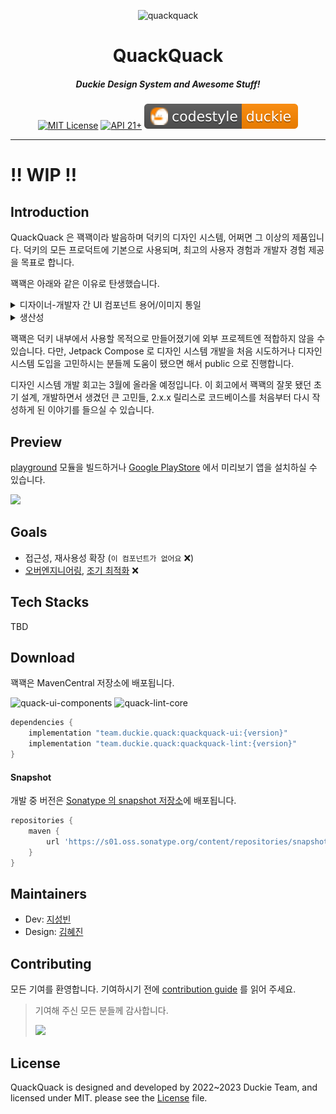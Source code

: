 <p align="center">
  <img src="https://raw.githubusercontent.com/duckie-team/quack-quack-android/2.x.x/assets/logo-icon.svg" width="25%" alt="quackquack" />
</p>
<h1 align="center">QuackQuack</h1>
<h5 align="center">Duckie Design System and Awesome Stuff!</h5>
<p align="center">
  <a href="LICENSE"><img alt="MIT License" src="https://img.shields.io/badge/License-MIT-blue"/></a>
  <a href="https://developer.android.com/about/versions/lollipop"><img alt="API 21+" src="https://img.shields.io/badge/API-21%2B-brightgreen.svg"/></a>
  <img alt="codestyle" src="https://raw.githubusercontent.com/duckie-team/duckie-android/develop/assets/badge/codestyle-duckie.svg"/>
  <!-- <img alt="coverage" src="https://test.duckie.team/badge/quackquack/coverage.svg"/> -->
</p>

---

# ‼️ WIP ‼️

## Introduction

QuackQuack 은 꽥꽥이라 발음하며 덕키의 디자인 시스템, 어쩌면 그 이상의 제품입니다. 덕키의 모든 프로덕트에 기본으로 사용되며, 최고의 사용자 경험과 개발자 경험 제공을 목표로 합니다.

꽥꽥은 아래와 같은 이유로 탄생했습니다.

<details>
<summary>디자이너-개발자 간 UI 컴포넌트 용어/이미지 통일</summary>
  <br/>
  디자이너는 컴포넌트를 디자인하면서 붙이는 레이블에 익숙하지만 개발자는 해당 레이블에 익숙하지 않을 수 있습니다. 또한 컴포넌트의 디자인 맥락이 머릿속에 있는데 개발자는 그렇지 않을 수 있습니다. 이러한 상황이 지속되면 디자이너와 개발자 간 소통이 어려워질 수 있습니다. 이를 예방하기 위해 덕키 디자인에 사용되는 컴포넌트를 시스템화하여 모두가 동일한 용어와 이미지를 연상할 수 있게 합니다. 또한 모르는 컴포넌트가 나왔을 때도 쉽게 찾아볼 수 있도록 합니다.
</details>

<details>
<summary>생산성</summary>
  <br/>
  디자인을 시스템화하여 개발하면 다음과 같은 이점을 기대할 수 있습니다.
  <br/><br/>
  • 구현이 완료된 컴포넌트와 그렇지 않은 컴포넌트가 명확하게 구분되어 하나의 컴포넌트를 중복 개발하는 일이 없어짐
  <br/>
  • 동일한 컴포넌트인데 개발자의 실수로 세부 디자인에 오차가 생길 일이 없어짐
  <br/>
  • 디자인 시스템 피쳐를 별도로 가져가면 프로덕트 피쳐 개발자가 하나의 주제에만 집중할 수 있음 (디자인에 변경이 생겼을 때 직접 UI 코드베이스를 건들 필요가 없고, 오직 비즈니스 로직에만 집중할 수 있음)
</details>

꽥꽥은 덕키 내부에서 사용할 목적으로 만들어졌기에 외부 프로젝트엔 적합하지 않을 수 있습니다. 다만, Jetpack Compose 로 디자인 시스템 개발을 처음 시도하거나 디자인 시스템 도입을 고민하시는 분들께 도움이 됐으면 해서 public 으로 진행합니다. 

디자인 시스템 개발 회고는 3월에 올라올 예정입니다. 이 회고에서 꽥꽥의 잘못 됐던 초기 설계, 개발하면서 생겼던 큰 고민들, 2.x.x 릴리스로 코드베이스를 처음부터 다시 작성하게 된 이야기를 들으실 수 있습니다.

## Preview

[playground](playground) 모듈을 빌드하거나 [Google PlayStore](https://play.google.com/store/apps/details?id=team.duckie.quackquack.playground) 에서 미리보기 앱을 설치하실 수 있습니다.

<a href="https://play.google.com/store/apps/details?id=team.duckie.quackquack.playground"><img src="https://play.google.com/intl/en_us/badges/static/images/badges/en_badge_web_generic.png" height="70"></a>

## Goals

- 접근성, 재사용성 확장 (`이 컴포넌트가 없어요` ❌)
- [오버엔지니어링](https://en.wikipedia.org/wiki/Overengineering), [조기 최적화](http://wiki.c2.com/?PrematureOptimization) ❌

## Tech Stacks

TBD

## Download

꽥꽥은 MavenCentral 저장소에 배포됩니다.

![quack-ui-components](https://img.shields.io/maven-central/v/team.duckie.quack/quackquack-ui?label=quackquack-ui-components&style=flat-square) ![quack-lint-core](https://img.shields.io/maven-central/v/team.duckie.quack/quackquack-lint?label=quackquack-lint-core&style=flat-square)

```groovy
dependencies {
    implementation "team.duckie.quack:quackquack-ui:{version}"
    implementation "team.duckie.quack:quackquack-lint:{version}"
}
```

#### Snapshot

개발 중 버전은 [Sonatype 의 snapshot 저장소](https://s01.oss.sonatype.org/content/repositories/snapshots/team/duckie/quack/)에 배포됩니다.

```groovy
repositories {
    maven {
        url 'https://s01.oss.sonatype.org/content/repositories/snapshots/'
    }
}
```

## Maintainers

- Dev: [지성빈](https://sungb.in)
- Design: [김혜진](https://my.surfit.io/w/417265724)

## Contributing

모든 기여를 환영합니다. 기여하시기 전에 [contribution guide](.github/CONTRIBUTING.md) 를 읽어 주세요.

> 기여해 주신 모든 분들께 감사합니다. 
> 
> <a href="https://github.com/duckie-team/quack-quack-android/graphs/contributors"><img src="https://contrib.rocks/image?repo=duckie-team/quack-quack-android" /></a>

## License

QuackQuack is designed and developed by 2022~2023 Duckie Team, and licensed under MIT. please see the [License](LICENSE) file.
